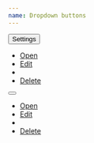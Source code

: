 ```yaml
---
name: Dropdown buttons
---
```

<div class="dropdown">
    <button type="button" data-toggle="dropdown" class="btn btn--primary"><em class="fa fa-cog fa-lg"></em>Settings</button>
    <ul class="ui-dropdown">
        <li><a href="#">Open</a>
        </li>
        <li><a href="#">Edit</a>
        </li>
        <li class="seperator"></li>
        <li><a href="#">Delete</a>
        </li>
    </ul>
</div>
<div class="dropdown">
    <button type="button" data-toggle="dropdown" class="btn btn--primary"><em class="fa fa-cog fa-lg fa-lone"></em>
    </button>
    <ul class="ui-dropdown">
        <li><a href="#">Open</a>
        </li>
        <li><a href="#">Edit</a>
        </li>
        <li class="seperator"></li>
        <li><a href="#">Delete</a>
        </li>
    </ul>
</div>